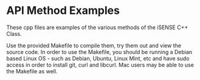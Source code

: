 API Method Examples
===================

These cpp files are examples of the various methods of the iSENSE C++ Class.

Use the provided Makefile to compile them, try them out and view the source code. In order to use
the Makefile, you should be running a Debian based Linux OS - such as Debian, Ubuntu, Linux Mint, etc
and have sudo access in order to install git, curl and libcurl. Mac users may be able to use the Makefile
as well.

